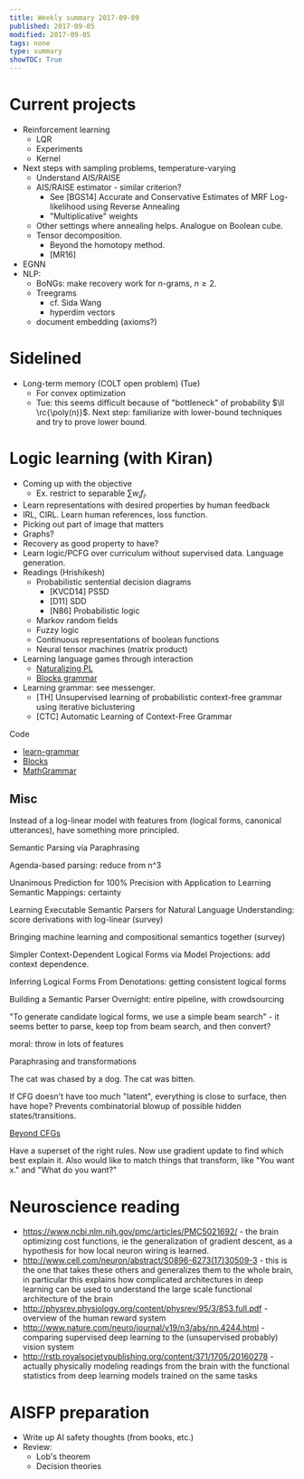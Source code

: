 ```yaml
---
title: Weekly summary 2017-09-09
published: 2017-09-05
modified: 2017-09-05
tags: none
type: summary
showTOC: True
---
```


# Current projects

* Reinforcement learning
	* LQR
	* Experiments
	* Kernel
* Next steps with sampling problems, temperature-varying
	* Understand AIS/RAISE
	* AIS/RAISE estimator - similar criterion?
		* See [BGS14] Accurate and Conservative Estimates of MRF Log-likelihood using Reverse Annealing
		* "Multiplicative" weights
	* Other settings where annealing helps. Analogue on Boolean cube.
	* Tensor decomposition. 
		* Beyond the homotopy method.
		* [MR16]
* EGNN
* NLP: 
	* BoNGs: make recovery work for $n$-grams, $n\ge 2$.
	* Treegrams
		* cf. Sida Wang
		* hyperdim vectors
	* document embedding (axioms?) 

# Sidelined 

* Long-term memory (COLT open problem) (Tue)
	* For convex optimization
	* Tue: this seems difficult because of "bottleneck" of probability $\ll \rc{\poly(n)}$. Next step: familiarize with lower-bound techniques and try to prove lower bound.
	
# Logic learning (with Kiran)

* Coming up with the objective
	* Ex. restrict to separable $\sum w_i f_i$.
* Learn representations with desired properties by human feedback
* IRL, CIRL. Learn human references, loss function.
* Picking out part of image that matters
* Graphs?
* Recovery as good property to have?
* Learn logic/PCFG over curriculum without supervised data. Language generation.
* Readings (Hrishikesh)
	* Probabilistic sentential decision diagrams
		* [KVCD14] PSSD
		* [D11] SDD
		* [N86] Probabilistic logic
	* Markov random fields
	* Fuzzy logic
	* Continuous representations of boolean functions
	* Neural tensor machines (matrix product)
* Learning language games through interaction
	* [Naturalizing PL](https://worksheets.codalab.org/worksheets/0xbf8f4f5b42e54eba9921f7654b3c5c5d/)
	* [Blocks grammar](https://github.com/holdenlee/Blocks)
* Learning grammar: see messenger.
	* [TH] Unsupervised learning of probabilistic context-free grammar using iterative biclustering
	* [CTC] Automatic Learning of Context-Free Grammar
	
Code

* [learn-grammar](https://github.com/holdenlee/learn-grammar)
* [Blocks](https://github.com/holdenlee/Blocks)
* [MathGrammar](https://github.com/holdenlee/MathGrammar)
	
## Misc

Instead of a log-linear model with features from (logical forms, canonical utterances), have something more principled.

Semantic Parsing via Paraphrasing

Agenda-based parsing: reduce from n^3

Unanimous Prediction for 100% Precision with Application to
Learning Semantic Mappings: certainty

Learning Executable Semantic Parsers for
Natural Language Understanding: score derivations with log-linear (survey)

Bringing machine learning and compositional
semantics together (survey)

Simpler Context-Dependent Logical Forms via Model Projections: add context dependence.

Inferring Logical Forms From Denotations: getting consistent logical forms

Building a Semantic Parser Overnight: entire pipeline, with crowdsourcing

"To generate candidate logical forms, we use a
simple beam search" - it seems better to parse, keep top from beam search, and then convert?

moral: throw in lots of features

Paraphrasing and transformations

The cat was chased by a dog.
The cat was bitten.

If CFG doesn't have too much "latent", everything is close to surface, then have hope? Prevents combinatorial blowup of possible hidden states/transitions.

[Beyond CFGs](https://www.uio.no/studier/emner/matnat/ifi/INF2820/v12/undervisningsmateriale/unification.pdf)

Have a superset of the right rules. Now use gradient update to find which best explain it. Also would like to match things that transform, like "You want x." and "What do you want?"

# Neuroscience reading

+ https://www.ncbi.nlm.nih.gov/pmc/articles/PMC5021692/ - the brain optimizing cost functions, ie the generalization of gradient descent, as a hypothesis for how local neuron wiring is learned.
+ http://www.cell.com/neuron/abstract/S0896-6273(17)30509-3 - this is the one that takes these others and generalizes them to the whole brain, in particular this explains how complicated architectures in deep learning can be used to understand the large scale functional architecture of the brain
+ http://physrev.physiology.org/content/physrev/95/3/853.full.pdf - overview of the human reward system
+ http://www.nature.com/neuro/journal/v19/n3/abs/nn.4244.html - comparing supervised deep learning to the (unsupervised probably) vision system
+ http://rstb.royalsocietypublishing.org/content/371/1705/20160278 - actually physically modeling readings from the brain with the functional statistics from deep learning models trained on the same tasks
	
# AISFP preparation

* Write up AI safety thoughts (from books, etc.)
* Review:
	* Lob's theorem
	* Decision theories

